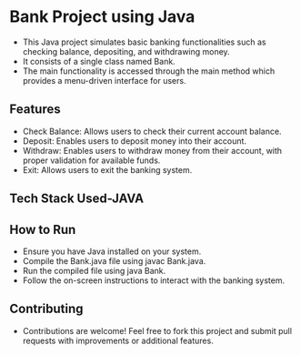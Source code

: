 
# Bank Project using Java

- This Java project simulates basic banking functionalities such as checking balance, depositing, and withdrawing money.
- It consists of a single class named Bank.
- The main functionality is accessed through the main method which provides a menu-driven interface for users.

## Features
- Check Balance: Allows users to check their current account balance.
- Deposit: Enables users to deposit money into their account.
- Withdraw: Enables users to withdraw money from their account, with proper validation for available funds.
- Exit: Allows users to exit the banking system.



## Tech Stack Used-JAVA
## How to Run
- Ensure you have Java installed on your system.
- Compile the Bank.java file using javac Bank.java.
- Run the compiled file using java Bank.
- Follow the on-screen instructions to interact with the banking system.

## Contributing
- Contributions are welcome! Feel free to fork this project and submit pull requests with improvements or additional features.